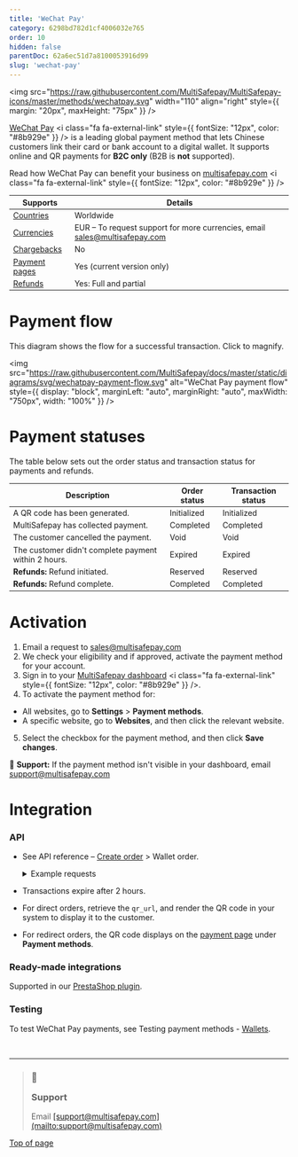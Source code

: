 ```yaml
---
title: 'WeChat Pay'
category: 6298bd782d1cf4006032e765
order: 10
hidden: false
parentDoc: 62a6ec51d7a8100053916d99
slug: 'wechat-pay'
---
```

<img src="https://raw.githubusercontent.com/MultiSafepay/MultiSafepay-icons/master/methods/wechatpay.svg" width="110" align="right" style={{ margin: "20px", maxHeight: "75px" }} />

<a href="https://pay.weixin.qq.com/index.php/public/wechatpay" target="_blank">WeChat Pay</a> <i class="fa fa-external-link" style={{ fontSize: "12px", color: "#8b929e" }} /> is a leading global payment method that lets Chinese customers link their card or bank account to a digital wallet. It supports online and QR payments for **B2C only** (B2B is **not** supported).

Read how WeChat Pay can benefit your business on <a href="https://www.multisafepay.com/solutions/payment-methods/wechat-pay" target="_blank">multisafepay.com</a> <i class="fa fa-external-link" style={{ fontSize: "12px", color: "#8b929e" }} />

| Supports                                                      | Details                                                                                                     |
| ------------------------------------------------------------- | ----------------------------------------------------------------------------------------------------------- |
| [Countries](/docs/payment-methods#payment-methods-by-country) | Worldwide                                                                                                   |
| [Currencies](/docs/currencies/)                               | EUR – To request support for more currencies, email [sales@multisafepay.com](mailto:sales@multisafepay.com) |
| [Chargebacks](/docs/chargebacks/)                             | No                                                                                                          |
| [Payment pages](/docs/payment-pages/)                         | Yes (current version only)                                                                                  |
| [Refunds](/docs/refund-payments/)                             | Yes: Full and partial                                                                                       |

# Payment flow

This diagram shows the flow for a successful transaction. Click to magnify.

<img src="https://raw.githubusercontent.com/MultiSafepay/docs/master/static/diagrams/svg/wechatpay-payment-flow.svg" alt="WeChat Pay payment flow" style={{ display: "block", marginLeft: "auto", marginRight: "auto", maxWidth: "750px", width: "100%" }} />

# Payment statuses

The table below sets out the <Glossary>order status</Glossary> and <Glossary>transaction status</Glossary> for payments and refunds.

| Description                                          | Order status | Transaction status |
| ---------------------------------------------------- | ------------ | ------------------ |
| A QR code has been generated.                        | Initialized  | Initialized        |
| MultiSafepay has collected payment.                  | Completed    | Completed          |
| The customer cancelled the payment.                  | Void         | Void               |
| The customer didn't complete payment within 2 hours. | Expired      | Expired            |
| **Refunds:** Refund initiated.                       | Reserved     | Reserved           |
| **Refunds:** Refund complete.                        | Completed    | Completed          |

# Activation

1. Email a request to [sales@multisafepay.com](mailto:sales@multisafepay.com)
2. We check your eligibility and if approved, activate the payment method for your account.
3. Sign in to your <a href="https://merchant.multisafepay.com" target="_blank">MultiSafepay dashboard</a> <i class="fa fa-external-link" style={{ fontSize: "12px", color: "#8b929e" }} />.
4. To activate the payment method for:

* All websites, go to **Settings** > **Payment methods**.
* A specific website, go to **Websites**, and then click the relevant website.

5. Select the checkbox for the payment method, and then click **Save changes**.

💬  **Support:** If the payment method isn't visible in your dashboard, email [support@multisafepay.com](mailto:support@multisafepay.com)

# Integration

### API

* See API reference – [Create order](/reference/createorder/) > Wallet order.

  <details id="example-requests">
    <summary>Example requests</summary>

    <br />

    For example requests, on the [Create order](/reference/createorder/) page, in the black sandbox, see **Examples** > **WeChat Pay direct/redirect**.

    <div style={{ textAlign: "center" }}>
      <img src="https://raw.githubusercontent.com/MultiSafepay/docs/refs/heads/master/static/gifs/sandbox-test.gif" alt="MultiSafepay Sandbox Test Process GIF" style={{ width: "40%", height: "auto" }} />
    </div>
  </details>

* Transactions expire after 2 hours.

* For <Glossary>direct</Glossary> orders, retrieve the `qr_url`, and render the QR code in your system to display it to the customer.

* For <Glossary>redirect</Glossary> orders, the QR code displays on the [payment page](/docs/payment-pages/) under **Payment methods**.

### Ready-made integrations

Supported in our [PrestaShop plugin](/docs/prestashop/).

### Testing

To test WeChat Pay payments, see Testing payment methods - [Wallets](/docs/testing#wallets).

<br />

***

<blockquote class="callout callout_info">
  <h3 class="callout-heading false">
    <span class="callout-icon">💬</span>
    <p>Support</p>
  </h3>

  <p>Email <a href="mailto:support@multisafepay.com">[support@multisafepay.com](mailto:support@multisafepay.com)</a></p>
</blockquote>

[Top of page](#)